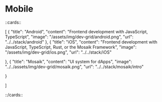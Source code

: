 # Mobile

::cards::

[
  {
    "title": "Android",
    "content": "Frontend development with JavaScript, TypeScript",
    "image": "/assets/img/dev-grid/android.png",
    "url": "../../stack/android"
  },
  {
    "title": "iOS",
    "content": "Frontend development with JavaScript, TypeScript, Rust, or the Mosaik Framework",
    "image": "/assets/img/dev-grid/ios.png",
    "url": "../../stack/iOS"

  },
  {
    "title": "Mosaik",
    "content": "UI system for dApps",
    "image": "../../assets/img/dev-grid/mosaik.png",
    "url": "../../stack/mosaik/intro"

  }

]

::/cards::

